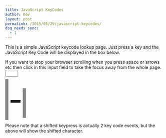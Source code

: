 ```yaml
---
title: JavaScript KeyCodes
author: Kev
layout: post
permalink: /2015/05/29/javascript-keycodes/
dsq_needs_sync:
  - 1
---
```

This is a simple JavaScript keycode lookup page. Just press a key and the JavaScript Key Code will be displayed in the box below.

If you want to stop your browser scrolling when you press space or arrows etc then click in this input field to take the focus away from the whole page. <input type="text" maxlength="0" size="2">

<script>
  window.addEventListener("keydown", function (event) {
    window.console.log(event);
    document.getElementById("code").innerHTML = event.keyCode;
    if (event.keyCode > 47 && event.keyCode < 91) {
      document.getElementById("char").innerHTML = String.toUpperCase(event.key);
    } else {
      document.getElementById("char").innerHTML = event.key;
    }
  }, false);
</script>
<span id="code" style="background-color: #faee95; font-size: 100;  border-style: solid; border-width: 5px; border-color: #848789"></span>
<span style="font-size: 100;">-</span>
<span id="char" style="background-color: #faee95; font-size: 70;  border-style: solid; border-width: 5px; border-color: #848789"></span>

Please note that a shifted keypress is actually 2 key code events, but the above will show the shifted character.
